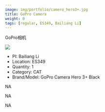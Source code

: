 ```yaml
---
image: img/portfolio/camero_hero3+.jpg
title: GoPro Camera
weight: 0
tags: [regular, ES349, Bailiang Li]
---
```


GoPro相机

<!--more-->

![](../../img/portfolio/camero_hero3+.jpg)

- PI: Bailiang Li
- Location: ES349
- Quantity: 1
- Category: CAT
- Brand/Model: GoPro Camera Hero 3+ Black

NA

NA

NA
